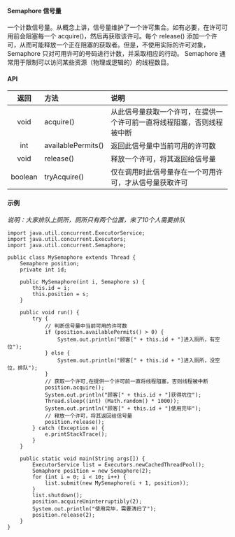 #### Semaphore 信号量

一个计数信号量。从概念上讲，信号量维护了一个许可集合。如有必要，在许可可用前会阻塞每一个 acquire()，然后再获取该许可。每个 release() 添加一个许可，从而可能释放一个正在阻塞的获取者。但是，不使用实际的许可对象，Semaphore 只对可用许可的号码进行计数，并采取相应的行动。
Semaphore 通常用于限制可以访问某些资源（物理或逻辑的）的线程数目。

#### API
| 返回 | 方法 | 说明 |
|:---:|:---|:---|
| void | acquire() |从此信号量获取一个许可，在提供一个许可前一直将线程阻塞，否则线程被中断 |
| int | availablePermits() | 返回此信号量中当前可用的许可数 |
| void | release() | 释放一个许可，将其返回给信号量 |
| boolean | tryAcquire() | 仅在调用时此信号量存在一个可用许可，才从信号量获取许可 |

#### 示例
_说明：大家排队上厕所，厕所只有两个位置，来了10个人需要排队_

    import java.util.concurrent.ExecutorService;
	import java.util.concurrent.Executors;
	import java.util.concurrent.Semaphore;
	
	public class MySemaphore extends Thread {
		Semaphore position;
		private int id;
	
		public MySemaphore(int i, Semaphore s) {
			this.id = i;
			this.position = s;
		}
	
		public void run() {
			try {
				// 判断信号量中当前可用的许可数
				if (position.availablePermits() > 0) {
					System.out.println("顾客[" + this.id + "]进入厕所，有空位");
				} else {
					System.out.println("顾客[" + this.id + "]进入厕所，没空位，排队");
				}
				// 获取一个许可,在提供一个许可前一直将线程阻塞，否则线程被中断
				position.acquire(); 
				System.out.println("顾客[" + this.id + "]获得坑位");
				Thread.sleep((int) (Math.random() * 1000));
				System.out.println("顾客[" + this.id + "]使用完毕");
				// 释放一个许可，将其返回给信号量
				position.release();
			} catch (Exception e) {
				e.printStackTrace();
			}
		}
	
		public static void main(String args[]) {
			ExecutorService list = Executors.newCachedThreadPool();
			Semaphore position = new Semaphore(2);
			for (int i = 0; i < 10; i++) {
				list.submit(new MySemaphore(i + 1, position));
			}
			list.shutdown();
			position.acquireUninterruptibly(2);
			System.out.println("使用完毕，需要清扫了");
			position.release(2);
		}
	}